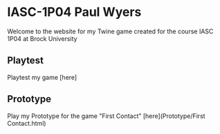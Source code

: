 # IASC-1P04 Paul Wyers

Welcome to the website for my Twine game created for the course IASC 1P04 at Brock University

## Playtest

Playtest my game [here]

## Prototype

Play my Prototype for the game "First Contact" [here](Prototype/First Contact.html)
